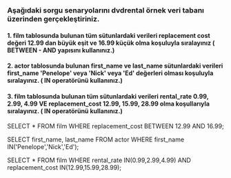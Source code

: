### Aşağıdaki sorgu senaryolarını dvdrental örnek veri tabanı üzerinden gerçekleştiriniz.

#### 1. film tablosunda bulunan tüm sütunlardaki verileri replacement cost değeri 12.99 dan büyük eşit ve 16.99 küçük olma koşuluyla sıralayınız ( BETWEEN - AND yapısını kullanınız.)
#### 2. actor tablosunda bulunan first_name ve last_name sütunlardaki verileri first_name 'Penelope' veya 'Nick' veya 'Ed' değerleri olması koşuluyla sıralayınız. ( IN operatörünü kullanınız.)
#### 3. film tablosunda bulunan tüm sütunlardaki verileri rental_rate 0.99, 2.99, 4.99 VE replacement_cost 12.99, 15.99, 28.99 olma koşullarıyla sıralayınız. ( IN operatörünü kullanınız.)

SELECT * FROM film WHERE replacement_cost BETWEEN 12.99 AND 16.99;

SELECT first_name, last_name FROM actor WHERE first_name IN('Penelope','Nick','Ed');

SELECT * FROM film WHERE rental_rate IN(0.99,2.99,4.99) AND replacement_cost IN(12.99,15.99,28.99);